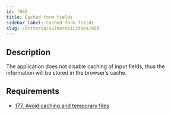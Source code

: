 ```yaml
---
id: f065
title: Cached form fields
sidebar_label: Cached form fields
slug: /criteria/vulnerabilities/065
---
```


## Description

The application does not disable
caching of input fields,
thus the information will be stored
in the browser’s cache.

## Requirements

- [177. Avoid caching and temporary files](/criteria/requirements/177)
